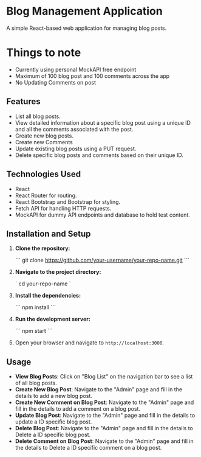 <!-- 
    Copyright (c) 2023 Promineo Tech
    Author:  Promineo Tech Academic Team
    Subject: React Router Boiler Plate
  ------------------------------------------->
  
# Blog Management Application

A simple React-based web application for managing blog posts.

# Things to note
  - Currently using personal MockAPI free endpoint
  - Maximum of 100 blog post and 100 comments across the app
  - No Updating Comments on post


## Features

- List all blog posts.
- View detailed information about a specific blog post using a unique ID and all the comments associated with the post.
- Create new blog posts.
- Create new Comments
- Update existing blog posts using a PUT request.
- Delete specific blog posts and comments based on their unique ID.

## Technologies Used

- React
- React Router for routing.
- React Bootstrap and Bootstrap for styling.
- Fetch API for handling HTTP requests.
- MockAPI for dummy API endpoints and database to hold test content.

## Installation and Setup

1. **Clone the repository:**
   
   \```
   git clone https://github.com/your-username/your-repo-name.git
   \```

2. **Navigate to the project directory:**

   \`
   cd your-repo-name
   \`

3. **Install the dependencies:**

   \```
   npm install
   \```

4. **Run the development server:**

   \```
   npm start
   \```

5. Open your browser and navigate to `http://localhost:3000`.

## Usage

- **View Blog Posts**: Click on "Blog List" on the navigation bar to see a list of all blog posts.
- **Create New Blog Post**: Navigate to the "Admin" page and fill in the details to add a new blog post.
- **Create New Comment on Blog Post**: Navigate to the "Admin" page and fill in the details to add a comment on a blog post.
- **Update Blog Post**: Navigate to the "Admin" page and fill in the details to update a ID specific blog post.
- **Delete Blog Post**: Navigate to the "Admin" page and fill in the details to Delete a ID specific blog post.
- **Delete Comment on Blog Post**: Navigate to the "Admin" page and fill in the details to Delete a ID specific comment on a blog post.




